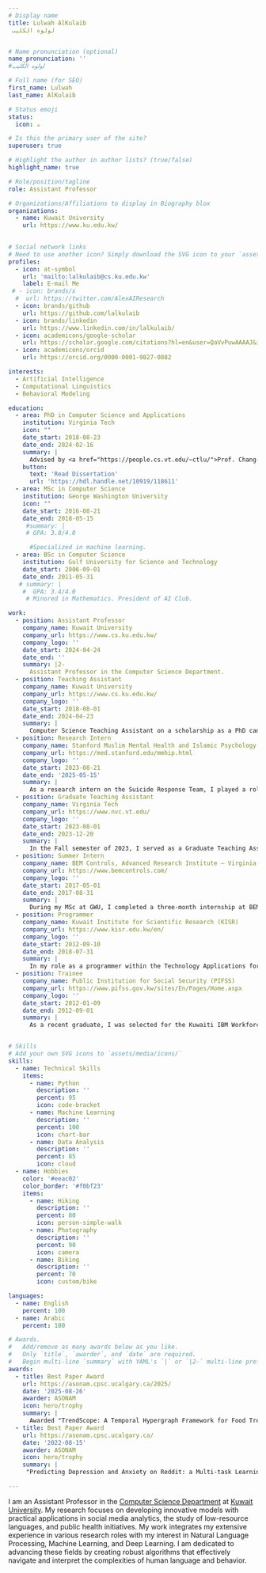 ```yaml
---
# Display name
title: Lulwah AlKulaib
 لولوه الكليب


# Name pronunciation (optional)
name_pronunciation: ''
#لولوه الكليب

# Full name (for SEO)
first_name: Lulwah
last_name: AlKulaib

# Status emoji
status:
  icon: ☕️

# Is this the primary user of the site?
superuser: true

# Highlight the author in author lists? (true/false)
highlight_name: true

# Role/position/tagline
role: Assistant Professor

# Organizations/Affiliations to display in Biography blox
organizations:
  - name: Kuwait University
    url: https://www.ku.edu.kw/
    

# Social network links
# Need to use another icon? Simply download the SVG icon to your `assets/media/icons/` folder.
profiles:
  - icon: at-symbol
    url: 'mailto:lalkulaib@cs.ku.edu.kw'
    label: E-mail Me
 # - icon: brands/x
  #  url: https://twitter.com/AlexAIResearch
  - icon: brands/github
    url: https://github.com/lalkulaib
  - icon: brands/linkedin
    url: https://www.linkedin.com/in/lalkulaib/
  - icon: academicons/google-scholar
    url: https://scholar.google.com/citations?hl=en&user=QaVvPuwAAAAJ&inst=13410158990364976897
  - icon: academicons/orcid
    url: https://orcid.org/0000-0001-9827-0882

interests:
  - Artificial Intelligence
  - Computational Linguistics
  - Behavioral Modeling

education:
  - area: PhD in Computer Science and Applications 
    institution: Virginia Tech
    icon: ""
    date_start: 2018-08-23
    date_end: 2024-02-16
    summary: |
      Advised by <a href="https://people.cs.vt.edu/~ctlu/">Prof. Chang-Tien Lu.</a>
    button:
      text: 'Read Dissertation'
      url: 'https://hdl.handle.net/10919/118611'
  - area: MSc in Computer Science
    institution: George Washington University
    icon: ""
    date_start: 2016-08-21
    date_end: 2018-05-15
     #summary: |
     # GPA: 3.8/4.0

      #Specialized in machine learning.
  - area: BSc in Computer Science
    institution: Gulf University for Science and Technology
    date_start: 2006-09-01
    date_end: 2011-05-31
   # summary: |
    #  GPA: 3.4/4.0
     # Minored in Mathematics. President of AI Club.

work:
  - position: Assistant Professor
    company_name: Kuwait University
    company_url: https://www.cs.ku.edu.kw/
    company_logo: ''
    date_start: 2024-04-24
    date_end: ''
    summary: |2-
      Assistant Professor in the Computer Science Department.
  - position: Teaching Assistant
    company_name: Kuwait University
    company_url: https://www.cs.ku.edu.kw/
    company_logo: ''
    date_start: 2018-08-01
    date_end: 2024-04-23
    summary: |
      Computer Science Teaching Assistant on a scholarship as a PhD candidate at Virginia Tech.
  - position: Research Intern
    company_name: Stanford Muslim Mental Health and Islamic Psychology Lab
    company_url: https://med.stanford.edu/mmhip.html
    company_logo: ''
    date_start: 2023-08-21
    date_end: '2025-05-15'
    summary: |
      As a research intern on the Suicide Response Team, I played a role in performing data analysis for multiple research projects. My responsibilities were centered on extracting insights from complex datasets to support the team's objectives in developing evedince-based conclusions for our research.
  - position: Graduate Teaching Assistant
    company_name: Virginia Tech
    company_url: https://www.nvc.vt.edu/
    company_logo: ''
    date_start: 2023-08-01
    date_end: 2023-12-20
    summary: |
      In the Fall semester of 2023, I served as a Graduate Teaching Assistant for a Web Application Development class, where I provided academic support through dedicated office hours for student inquiries. My responsibilities also included the grading of assignments, ensuring timely and constructive feedback.
  - position: Summer Intern
    company_name: BEM Controls, Advanced Research Institute – Virginia Tech
    company_url: https://www.bemcontrols.com/
    company_logo: ''
    date_start: 2017-05-01
    date_end: 2017-08-31
    summary: |
      During my MSc at GWU, I completed a three-month internship at BEM Controls in Summer 2017, where I developed a cross-platform mobile application for energy management using React Native, compatible with both iOS and Android systems.
  - position: Programmer
    company_name: Kuwait Institute for Scientific Research (KISR)
    company_url: https://www.kisr.edu.kw/en/
    company_logo: ''
    date_start: 2012-09-10
    date_end: 2018-07-31
    summary: |
      In my role as a programmer within the Technology Applications for Special Needs Section, I collaborated with a team to deliver technical support and develop tailored software solutions for individuals with disabilities, including creating Arabic interfaces and integrating specialized hardware. Our work involved thorough research and showcased our results in publications.
  - position: Trainee
    company_name: Public Institution for Social Security (PIFSS)
    company_url: https://www.pifss.gov.kw/sites/En/Pages/Home.aspx
    company_logo: ''
    date_start: 2012-01-09
    date_end: 2012-09-01
    summary: |
      As a recent graduate, I was selected for the Kuwaiti IBM Workforce Development Initiative at the Public Institution for Social Security, where I honed my skills in web and mobile development under the mentorship of IBM professionals and contributed to the development and deployment of the PIFSS mail and document tracking system.


# Skills
# Add your own SVG icons to `assets/media/icons/`
skills:
  - name: Technical Skills
    items:
      - name: Python
        description: ''
        percent: 95
        icon: code-bracket
      - name: Machine Learning
        description: ''
        percent: 100
        icon: chart-bar
      - name: Data Analysis
        description: ''
        percent: 85
        icon: cloud
  - name: Hobbies
    color: '#eeac02'
    color_border: '#f0bf23'
    items:
      - name: Hiking
        description: ''
        percent: 80
        icon: person-simple-walk
      - name: Photography
        description: ''
        percent: 90
        icon: camera
      - name: Biking
        description: ''
        percent: 70
        icon: custom/bike

languages:
  - name: English
    percent: 100
  - name: Arabic
    percent: 100

# Awards.
#   Add/remove as many awards below as you like.
#   Only `title`, `awarder`, and `date` are required.
#   Begin multi-line `summary` with YAML's `|` or `|2-` multi-line prefix and indent 2 spaces below.
awards:
  - title: Best Paper Award
    url: https://asonam.cpsc.ucalgary.ca/2025/
    date: '2025-08-26'
    awarder: ASONAM
    icon: hero/trophy
    summary: |
      Awarded "TrendScope: A Temporal Hypergraph Framework for Food Trend Discovery" as the best paper in the Industrial Track.
  - title: Best Paper Award
    url: https://asonam.cpsc.ucalgary.ca/
    date: '2022-08-15'
    awarder: ASONAM
    icon: hero/trophy
    summary: |
     "Predicting Depression and Anxiety on Reddit: a Multi-task Learning Approach" awarded best paper in the track.

---
```


 I am an Assistant Professor in the [Computer Science Department](https://www.cs.ku.edu.kw/) at [Kuwait University](https://www.ku.edu.kw/). My research focuses on developing innovative models with practical applications in social media analytics, the study of low-resource languages, and public health initiatives. My work integrates my extensive experience in various research roles with my interest in Natural Language Processing, Machine Learning, and Deep Learning. I am dedicated to advancing these fields by creating robust algorithms that effectively navigate and interpret the complexities of human language and behavior.
